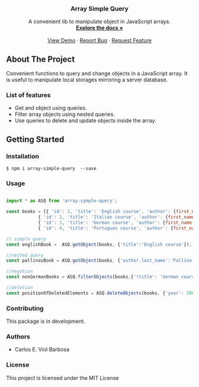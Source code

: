 <div id="top"></div>



<!-- PROJECT LOGO -->
<br />
<div align="center">
  <!-- <a href="https://github.com/">
    <img src="helyos_logo.png" alt="Logo"  height="80">
  </a> -->

  <h3 align="center">Array Simple Query</h3>

  <p align="center">
    A convenient lib to manipulate object in JavaScript arrays.
    <br />
    <a href="https://cviolbarbosa.github.io/array-simple-query/"><strong>Explore the docs »</strong></a>
    <br />
    <br />
    <a href="https://github.com/">View Demo</a>
    ·
    <a href="https://github.com/cviolbarbosa/array-simple-query/issues">Report Bug</a>
    ·
    <a href="https://github.com/cviolbarbosa/array-simple-query/issues">Request Feature</a>
  </p>
</div>

## About The Project

Convenient functions to query and change objects in a JavaScript array. It is useful to manipulate local storages  mirroring a server database.


### List of features
*   Get and object using queries.
*   Filter array objects using nested queries.
*   Use queries to delete and update objects inside the array.

## Getting Started

### Installation

```shell 
$ npm i array-simple-query  --save
```

### Usage

```js 

import * as ASQ from 'array-symple-query';

const books = [{ 'id': 1, 'title': 'English course', 'author': {first_name: 'Joe', last_name:'Doe'},       'year': 2009 },
            { 'id': 2, 'title': 'Italian course', 'author': {first_name: 'Pinco', last_name:'Pallino'}, 'year': 2010 },
            { 'id': 3, 'title': 'German course', 'author': {first_name: 'Max', last_name:'Musterman'}, 'year': 2009 },
            { 'id': 4, 'title': 'Portugues course', 'author': {first_name: 'Ciclano', last_name:'Silva'}, 'year': 2010 }];

// simple query
const englishBook =  ASQ.getObject(books, {'title':'English course'});

//nested query
const pallinosBook = ASQ.getObject(books, {'author.last_name':'Pallino'});

//negation
const nonGermanBooks = ASQ.filterObjects(books,{'!title': 'German course'});

//deletion
const positionOfDeletedElements = ASQ.deleteObjects(books, {'year': 2009});
```


### Contributing
This package is in development. 
### Authors 
*   Carlos E. Viol Barbosa


### License

This project is licensed under the MIT License
